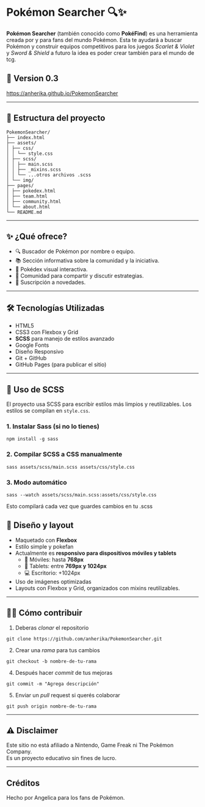 # Pokémon Searcher 🔍✨
**Pokémon Searcher** (también conocido como **PokéFind**) es una herramienta creada por y para fans del mundo Pokémon. Esta te ayudará a buscar Pokémon y construir equipos competitivos para los juegos *Scarlet & Violet* y *Sword & Shield* a futuro la idea es poder crear también para el mundo de tcg.

## 🚀 Version 0.3
https://anherika.github.io/PokemonSearcher

---

## 📂 Estructura del proyecto

```
PokemonSearcher/ 
├── index.html 
├── assets/ 
│ ├── css/ 
│ │ └── style.css 
│ ├── scss/ 
│ │ ├── main.scss 
│ │ ├── _mixins.scss 
│ │ └── ...otros archivos .scss 
│ └── img/ 
├── pages/ 
│ ├── pokedex.html 
│ ├── team.html 
│ ├── community.html 
│ └── about.html 
└── README.md
```
---

## ✨ ¿Qué ofrece?

- 🔍 Buscador de Pokémon por nombre o equipo.
- 📚 Sección informativa sobre la comunidad y la iniciativa.
- 🧬 Pokédex visual interactiva.
- 💬 Comunidad para compartir y discutir estrategias.
- 📩 Suscripción a novedades.

---

## 🛠 Tecnologías Utilizadas

- HTML5
- CSS3 con Flexbox y Grid
- **SCSS** para manejo de estilos avanzado
- Google Fonts
- Diseño Responsivo
- Git + GitHub
- GitHub Pages (para publicar el sitio)

---

## 🎨 Uso de SCSS

El proyecto usa SCSS para escribir estilos más limpios y reutilizables. Los estilos se compilan en `style.css`.

### 1. Instalar Sass (si no lo tienes)

```
npm install -g sass 
```

### 2. Compilar SCSS a CSS manualmente
 ``` 
sass assets/scss/main.scss assets/css/style.css 
```


### 3. Modo automático
```
sass --watch assets/scss/main.scss:assets/css/style.css
```
Esto compilará cada vez que guardes cambios en tu .scss



## 📐 Diseño y layout

- Maquetado con **Flexbox**  
- Estilo simple y pokefan 
- Actualmente es **responsivo para dispositivos móviles y tablets**  
  - 📱 Móviles: hasta **768px**
  - 📱 Tablets: entre **769px y 1024px**
  - 💻 Escritorio: +1024px
- Uso de imágenes optimizadas
- Layouts con Flexbox y Grid, organizados con mixins reutilizables.

---

## 👨‍💻 Cómo contribuir

1. Deberas *clonar* el repositorio  

``` 
git clone https://github.com/anherika/PokemonSearcher.git 
```

2. Crear una *rama* para tus cambios
    
``` 
git checkout -b nombre-de-tu-rama 
```

4. Después hacer *commit* de tus mejoras  
``` 
git commit -m "Agrega descripción" 
```

5. Enviar un *pull* request si querés colaborar
``` 
git push origin nombre-de-tu-rama 
```

---

## ⚠️ Disclaimer

Este sitio no está afiliado a Nintendo, Game Freak ni The Pokémon Company.  
Es un proyecto educativo sin fines de lucro.

---

## Créditos

Hecho por Angelica para los fans de Pokémon.
